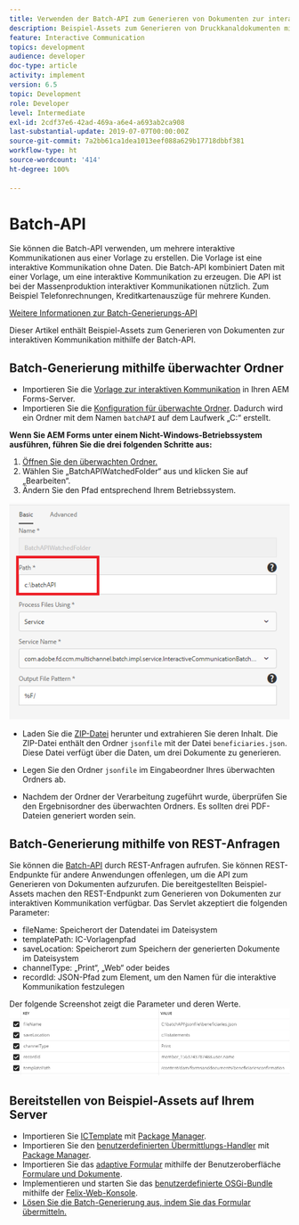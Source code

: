 ```yaml
---
title: Verwenden der Batch-API zum Generieren von Dokumenten zur interaktiven Kommunikation
description: Beispiel-Assets zum Generieren von Druckkanaldokumenten mithilfe der Batch-API
feature: Interactive Communication
topics: development
audience: developer
doc-type: article
activity: implement
version: 6.5
topic: Development
role: Developer
level: Intermediate
exl-id: 2cdf37e6-42ad-469a-a6e4-a693ab2ca908
last-substantial-update: 2019-07-07T00:00:00Z
source-git-commit: 7a2bb61ca1dea1013eef088a629b17718dbbf381
workflow-type: ht
source-wordcount: '414'
ht-degree: 100%

---
```


# Batch-API

Sie können die Batch-API verwenden, um mehrere interaktive Kommunikationen aus einer Vorlage zu erstellen. Die Vorlage ist eine interaktive Kommunikation ohne Daten. Die Batch-API kombiniert Daten mit einer Vorlage, um eine interaktive Kommunikation zu erzeugen. Die API ist bei der Massenproduktion interaktiver Kommunikationen nützlich. Zum Beispiel Telefonrechnungen, Kreditkartenauszüge für mehrere Kunden.

[Weitere Informationen zur Batch-Generierungs-API](https://experienceleague.adobe.com/docs/experience-manager-65/forms/interactive-communications/generate-multiple-interactive-communication-using-batch-api.html?lang=de)

Dieser Artikel enthält Beispiel-Assets zum Generieren von Dokumenten zur interaktiven Kommunikation mithilfe der Batch-API.

## Batch-Generierung mithilfe überwachter Ordner

* Importieren Sie die [Vorlage zur interaktiven Kommunikation](assets/Beneficiaries-confirmation.zip) in Ihren AEM Forms-Server.
* Importieren Sie die [Konfiguration für überwachte Ordner](assets/batch-generation-api.zip). Dadurch wird ein Ordner mit dem Namen `batchAPI` auf dem Laufwerk „C:“ erstellt.

**Wenn Sie AEM Forms unter einem Nicht-Windows-Betriebssystem ausführen, führen Sie die drei folgenden Schritte aus:**

1. [Öffnen Sie den überwachten Ordner.](http://localhost:4502/libs/fd/core/WatchfolderUI/content/UI.html)
2. Wählen Sie „BatchAPIWatchedFolder“ aus und klicken Sie auf „Bearbeiten“.
3. Ändern Sie den Pfad entsprechend Ihrem Betriebssystem.

![path](assets/watched-folder-batch-api-basic.PNG)

* Laden Sie die [ZIP-Datei](assets/jsonfile.zip) herunter und extrahieren Sie deren Inhalt. Die ZIP-Datei enthält den Ordner `jsonfile` mit der Datei `beneficiaries.json`. Diese Datei verfügt über die Daten, um drei Dokumente zu generieren.

* Legen Sie den Ordner `jsonfile` im Eingabeordner Ihres überwachten Ordners ab.
* Nachdem der Ordner der Verarbeitung zugeführt wurde, überprüfen Sie den Ergebnisordner des überwachten Ordners. Es sollten drei PDF-Dateien generiert worden sein.

## Batch-Generierung mithilfe von REST-Anfragen

Sie können die [Batch-API](https://helpx.adobe.com/de/experience-manager/6-5/forms/javadocs/index.html) durch REST-Anfragen aufrufen. Sie können REST-Endpunkte für andere Anwendungen offenlegen, um die API zum Generieren von Dokumenten aufzurufen.
Die bereitgestellten Beispiel-Assets machen den REST-Endpunkt zum Generieren von Dokumenten zur interaktiven Kommunikation verfügbar. Das Servlet akzeptiert die folgenden Parameter:

* fileName: Speicherort der Datendatei im Dateisystem
* templatePath: IC-Vorlagenpfad
* saveLocation: Speicherort zum Speichern der generierten Dokumente im Dateisystem
* channelType: „Print“, „Web“ oder beides
* recordId: JSON-Pfad zum Element, um den Namen für die interaktive Kommunikation festzulegen

Der folgende Screenshot zeigt die Parameter und deren Werte.
![Beispielanfrage](assets/generate-ic-batch-servlet.PNG)

## Bereitstellen von Beispiel-Assets auf Ihrem Server

* Importieren Sie [ICTemplate](assets/ICTemplate.zip) mit [Package Manager](http://localhost:4502/crx/packmgr/index.jsp).
* Importieren Sie den [benutzerdefinierten Übermittlungs-Handler](assets/BatchAPICustomSubmit.zip) mit [Package Manager](http://localhost:4502/crx/packmgr/index.jsp).
* Importieren Sie das [adaptive Formular](assets/BatchGenerationAPIAF.zip) mithilfe der Benutzeroberfläche [Formulare und Dokumente](http://localhost:4502/aem/forms.html/content/dam/formsanddocuments).
* Implementieren und starten Sie das [benutzerdefinierte OSGi-Bundle](assets/batchgenerationapi.batchgenerationapi.core-1.0-SNAPSHOT.jar) mithilfe der [Felix-Web-Konsole](http://localhost:4502/system/console/bundles).
* [Lösen Sie die Batch-Generierung aus, indem Sie das Formular übermitteln.](http://localhost:4502/content/dam/formsanddocuments/batchgenerationapi/jcr:content?wcmmode=disabled)
